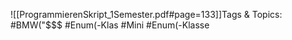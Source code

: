 
![[ProgrammierenSkript_1Semester.pdf#page=133]]Tags & Topics:
   #BMW("$$$
   #Enum(-Klas
   #Mini
   #Enum(-Klasse